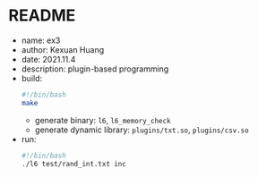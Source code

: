 # README

- name: ex3
- author: Kexuan Huang
- date: 2021.11.4
- description: plugin-based programming
- build:
  ```sh
  #!/bin/bash
  make
  ```
  - generate binary: `l6`, `l6_memory_check`
  - generate dynamic library: `plugins/txt.so`, `plugins/csv.so`
- run:
  ```bash
  #!/bin/bash
  ./l6 test/rand_int.txt inc
  ```
